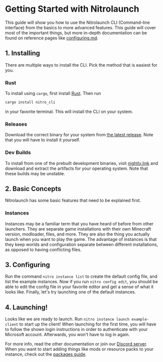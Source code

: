 # Getting Started with Nitrolaunch

This guide will show you how to use the Nitrolaunch CLI (Command-line interface) from the basics to more advanced features. This guide will cover most of the important things, but more in-depth documentation can be found on reference pages like [configuring.md](../configuring.md).

## 1. Installing
There are multiple ways to install the CLI. Pick the method that is easiest for you.

### Rust
To install using `cargo`, first install [Rust](https://rustup.rs/). Then run
```sh
cargo install nitro_cli
```
in your favorite terminal. This will install the CLI on your system.

### Releases
Download the correct binary for your system from [the latest release](https://github.com/Nitrolaunch/nitrolaunch/releases/latest).
Note that you will have to install it yourself.

### Dev Builds
To install from one of the prebuilt development binaries, visit [nightly.link](https://nightly.link/nitrolaunch/nitrolaunch/workflows/build/dev) and download and extract the artifacts for your operating system. Note that these builds may be unstable.

## 2. Basic Concepts
Nitrolaunch has some basic features that need to be explained first.

### Instances
Instances may be a familiar term that you have heard of before from other launchers. They are separate game installations with their own Minecraft version, modloader, files, and more. They are also the thing you actually launch when you want to play the game. The advantage of instances is that they keep worlds and configuration separate between different installations, as opposed to having conflicting files.

## 3. Configuring
Run the command `nitro instance list` to create the default config file, and list the example instances. Now if you run `nitro config edit`, you should be able to edit the config file in your favorite editor and get a sense of what it looks like. Finally, let's try launching one of the default instances.

## 4. Launching!
Looks like we are ready to launch. Run `nitro instance launch example-client` to start up the client! When launching for the first time, you will have to follow the shown login instructions in order to authenticate with your Microsoft account. Afterwards, you won't have to log in again.

For more info, read the other documentation or join our [Discord server](https://discord.gg/25fhkjeTvW).
When you want to start adding things like mods or resource packs to your instance, check out the [packages guide](packages.md).
